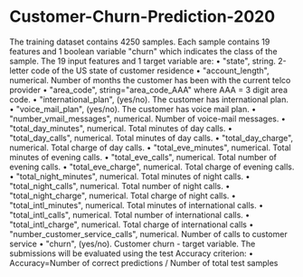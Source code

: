 # Customer-Churn-Prediction-2020

The training dataset contains 4250 samples. Each sample contains 19 features and 1 boolean variable "churn" which indicates the class of the sample. The 19 input features and 1 target variable are:
•	"state", string. 2-letter code of the US state of customer residence
•	"account_length", numerical. Number of months the customer has been with the current telco provider
•	"area_code", string="area_code_AAA" where AAA = 3 digit area code.
•	"international_plan", (yes/no). The customer has international plan.
•	"voice_mail_plan", (yes/no). The customer has voice mail plan.
•	"number_vmail_messages", numerical. Number of voice-mail messages.
•	"total_day_minutes", numerical. Total minutes of day calls.
•	"total_day_calls", numerical. Total minutes of day calls.
•	"total_day_charge", numerical. Total charge of day calls.
•	"total_eve_minutes", numerical. Total minutes of evening calls.
•	"total_eve_calls", numerical. Total number of evening calls.
•	"total_eve_charge", numerical. Total charge of evening calls.
•	"total_night_minutes", numerical. Total minutes of night calls.
•	"total_night_calls", numerical. Total number of night calls.
•	"total_night_charge", numerical. Total charge of night calls.
•	"total_intl_minutes", numerical. Total minutes of international calls.
•	"total_intl_calls", numerical. Total number of international calls.
•	"total_intl_charge", numerical. Total charge of international calls
•	"number_customer_service_calls", numerical. Number of calls to customer service
•	"churn", (yes/no). Customer churn - target variable.
The submissions will be evaluated using the test Accuracy criterion:
•	Accuracy=Number of correct predictions / Number of total test samples
